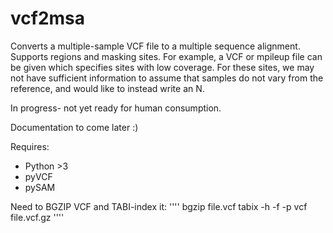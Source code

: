# vcf2msa

Converts a multiple-sample VCF file to a multiple sequence alignment. Supports regions and masking sites. For example, a VCF or mpileup file can be given which specifies sites with low coverage. For these sites, we may not have sufficient information to assume that samples do not vary from the reference, and would like to instead write an N. 

In progress- not yet ready for human consumption. 

Documentation to come later :)

Requires:
- Python >3
- pyVCF
- pySAM

Need to BGZIP VCF and TABI-index it:
''''
bgzip file.vcf
tabix -h -f -p vcf file.vcf.gz
''''
